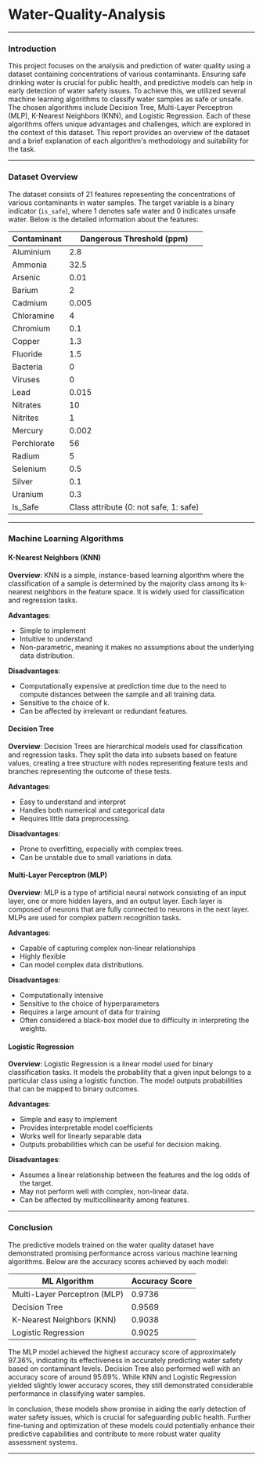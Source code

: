 # Water-Quality-Analysis

---

### Introduction

This project focuses on the analysis and prediction of water quality using a dataset containing concentrations of various contaminants. Ensuring safe drinking water is crucial for public health, and predictive models can help in early detection of water safety issues. To achieve this, we utilized several machine learning algorithms to classify water samples as safe or unsafe. The chosen algorithms include Decision Tree, Multi-Layer Perceptron (MLP), K-Nearest Neighbors (KNN), and Logistic Regression. Each of these algorithms offers unique advantages and challenges, which are explored in the context of this dataset. This report provides an overview of the dataset and a brief explanation of each algorithm's methodology and suitability for the task.

---

### Dataset Overview

The dataset consists of 21 features representing the concentrations of various contaminants in water samples. The target variable is a binary indicator (`is_safe`), where 1 denotes safe water and 0 indicates unsafe water. Below is the detailed information about the features:

| Contaminant | Dangerous Threshold (ppm) |
| ----------- | ------------------------- |
| Aluminium   | 2.8                       |
| Ammonia     | 32.5                      |
| Arsenic     | 0.01                      |
| Barium      | 2                         |
| Cadmium     | 0.005                     |
| Chloramine  | 4                         |
| Chromium    | 0.1                       |
| Copper      | 1.3                       |
| Fluoride    | 1.5                       |
| Bacteria    | 0                         |
| Viruses     | 0                         |
| Lead        | 0.015                     |
| Nitrates    | 10                        |
| Nitrites    | 1                         |
| Mercury     | 0.002                     |
| Perchlorate | 56                        |
| Radium      | 5                         |
| Selenium    | 0.5                       |
| Silver      | 0.1                       |
| Uranium     | 0.3                       |
| Is_Safe     | Class attribute (0: not safe, 1: safe) |

---

### Machine Learning Algorithms

#### K-Nearest Neighbors (KNN)
**Overview**: KNN is a simple, instance-based learning algorithm where the classification of a sample is determined by the majority class among its k-nearest neighbors in the feature space. It is widely used for classification and regression tasks.

**Advantages**: 
- Simple to implement
- Intuitive to understand
- Non-parametric, meaning it makes no assumptions about the underlying data distribution.

**Disadvantages**: 
- Computationally expensive at prediction time due to the need to compute distances between the sample and all training data.
- Sensitive to the choice of k.
- Can be affected by irrelevant or redundant features.

#### Decision Tree
**Overview**: Decision Trees are hierarchical models used for classification and regression tasks. They split the data into subsets based on feature values, creating a tree structure with nodes representing feature tests and branches representing the outcome of these tests.

**Advantages**: 
- Easy to understand and interpret
- Handles both numerical and categorical data
- Requires little data preprocessing.

**Disadvantages**: 
- Prone to overfitting, especially with complex trees.
- Can be unstable due to small variations in data.

#### Multi-Layer Perceptron (MLP)
**Overview**: MLP is a type of artificial neural network consisting of an input layer, one or more hidden layers, and an output layer. Each layer is composed of neurons that are fully connected to neurons in the next layer. MLPs are used for complex pattern recognition tasks.

**Advantages**: 
- Capable of capturing complex non-linear relationships
- Highly flexible
- Can model complex data distributions.

**Disadvantages**: 
- Computationally intensive
- Sensitive to the choice of hyperparameters
- Requires a large amount of data for training
- Often considered a black-box model due to difficulty in interpreting the weights.

#### Logistic Regression
**Overview**: Logistic Regression is a linear model used for binary classification tasks. It models the probability that a given input belongs to a particular class using a logistic function. The model outputs probabilities that can be mapped to binary outcomes.

**Advantages**: 
- Simple and easy to implement
- Provides interpretable model coefficients
- Works well for linearly separable data
- Outputs probabilities which can be useful for decision making.

**Disadvantages**: 
- Assumes a linear relationship between the features and the log odds of the target.
- May not perform well with complex, non-linear data.
- Can be affected by multicollinearity among features.

---

### Conclusion

The predictive models trained on the water quality dataset have demonstrated promising performance across various machine learning algorithms. Below are the accuracy scores achieved by each model:

| ML Algorithm             | Accuracy Score        |
| ------------------------ | --------------------- |
| Multi-Layer Perceptron (MLP) | 0.9736                |
| Decision Tree            | 0.9569                |
| K-Nearest Neighbors (KNN)| 0.9038                |
| Logistic Regression      | 0.9025                |

The MLP model achieved the highest accuracy score of approximately 97.36%, indicating its effectiveness in accurately predicting water safety based on contaminant levels. Decision Tree also performed well with an accuracy score of around 95.69%. While KNN and Logistic Regression yielded slightly lower accuracy scores, they still demonstrated considerable performance in classifying water samples.

In conclusion, these models show promise in aiding the early detection of water safety issues, which is crucial for safeguarding public health. Further fine-tuning and optimization of these models could potentially enhance their predictive capabilities and contribute to more robust water quality assessment systems.

---
